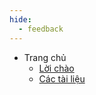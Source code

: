 ```yaml
---
hide:
  - feedback
---
```


- Trang chủ
    - [Lời chào](index.md)
    - [Các tài liệu](navigation.md)